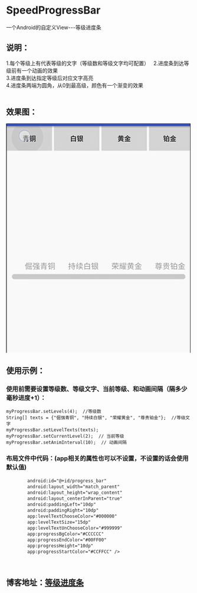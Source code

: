 # SpeedProgressBar
一个Android的自定义View---等级进度条

## 说明：  
1.每个等级上有代表等级的文字（等级数和等级文字均可配置）  
2.进度条到达等级前有一个动画的效果  
3.进度条到达指定等级后对应文字高亮  
4.进度条两端为圆角，从0到最高级，颜色有一个渐变的效果  
  
## 效果图：  
![list](levelProgress2.gif)  
  
## 使用示例：  
### 使用前需要设置等级数、等级文字、当前等级、和动画间隔（隔多少毫秒进度+1）：
```myProgressBar = (LevelProgressBar) findViewById(R.id.progress_bar);  
myProgressBar.setLevels(4);  //等级数
String[] texts = {"倔强青铜", "持续白银", "荣耀黄金", "尊贵铂金"};  //等级文字  
myProgressBar.setLevelTexts(texts);  
myProgressBar.setCurrentLevel(2);  // 当前等级
myProgressBar.setAnimInterval(10);  // 动画间隔 
```  
### 布局文件中代码：(app相关的属性也可以不设置，不设置的话会使用默认值)  
```<com.example.lenovo.speedprogressbar.LevelProgressBar
        android:id="@+id/progress_bar"
        android:layout_width="match_parent"
        android:layout_height="wrap_content"
        android:layout_centerInParent="true"
        android:paddingLeft="10dp"
        android:paddingRight="10dp"
        app:levelTextChooseColor="#000000"
        app:levelTextSize="15dp"
        app:levelTextUnChooseColor="#999999"
        app:progressBgColor="#CCCCCC"
        app:progressEndColor="#00FF00"
        app:progressHeight="10dp"
        app:progressStartColor="#CCFFCC" />
```  
  
## 博客地址：[等级进度条](http://www.jianshu.com/p/9e774990bdb5)   
